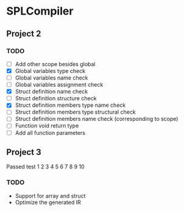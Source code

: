 # SPLCompiler
## Project 2
### TODO

- [ ] Add other scope besides global
- [x] Global variables type check
- [ ] Global variables name check
- [ ] Global variables assignment check
- [x] Struct definition name check
- [ ] Struct definition structure check
- [x] Struct definition members type name check
- [ ] Struct definition members type structural check
- [ ] Struct definition members name check (corresponding to scope)
- [ ] Function void return type
- [ ] Add all function parameters 

## Project 3
Passed test
1 2 3 4 5 6 7 8 9 10
### TODO
- Support for array and struct
- Optimize the generated IR